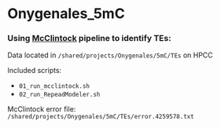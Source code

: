 # Onygenales_5mC

### Using [McClintock](https://github.com/bergmanlab/mcclintock) pipeline to identify TEs:
Data located in `/shared/projects/Onygenales/5mC/TEs` on HPCC

Included scripts:
- `01_run_mcclintock.sh`
- `02_run_RepeadModeler.sh`

McClintock error file:
`/shared/projects/Onygenales/5mC/TEs/error.4259578.txt`

